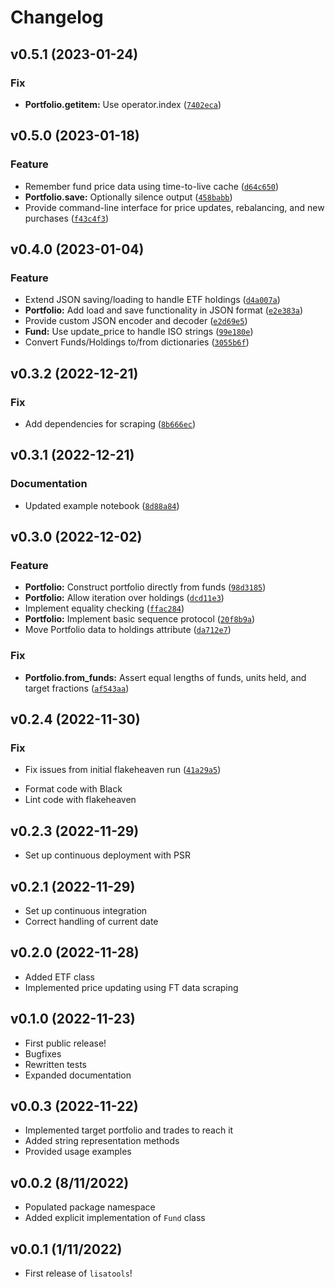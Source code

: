 # Changelog

<!--next-version-placeholder-->

## v0.5.1 (2023-01-24)
### Fix
* **Portfolio.__getitem__:** Use operator.index ([`7402eca`](https://github.com/istvankleijn/lisatools/commit/7402eca4db71c4d946cc654a14a7ed4753f52b6f))

## v0.5.0 (2023-01-18)
### Feature
* Remember fund price data using time-to-live cache ([`d64c650`](https://github.com/istvankleijn/lisatools/commit/d64c65045257c6ec67b1cd7dd86e314e9a2471b8))
* **Portfolio.save:** Optionally silence output ([`458babb`](https://github.com/istvankleijn/lisatools/commit/458babb4f551f0bf93354e946632cb1088ac10b9))
* Provide command-line interface for price updates,  rebalancing, and new purchases ([`f43c4f3`](https://github.com/istvankleijn/lisatools/commit/f43c4f37d78dced00dc89a223b16234c56d91494))

## v0.4.0 (2023-01-04)
### Feature
* Extend JSON saving/loading to handle ETF holdings ([`d4a007a`](https://github.com/istvankleijn/lisatools/commit/d4a007aa9758d73ec800d218619c9b4c67481341))
* **Portfolio:** Add load and save functionality in JSON format ([`e2e383a`](https://github.com/istvankleijn/lisatools/commit/e2e383a707cc6b6a0fda3fa5ac23e52686c32b40))
* Provide custom JSON encoder and decoder ([`e2d69e5`](https://github.com/istvankleijn/lisatools/commit/e2d69e5d7448cbb0cf1c3b61e7488a4bfa4ae4ec))
* **Fund:** Use update_price to handle ISO strings ([`99e180e`](https://github.com/istvankleijn/lisatools/commit/99e180eaa89f937e799a5de89d8909404bc6a874))
* Convert Funds/Holdings to/from dictionaries ([`3055b6f`](https://github.com/istvankleijn/lisatools/commit/3055b6f377efe945229e9025bd03e2daa195eff3))

## v0.3.2 (2022-12-21)
### Fix
* Add dependencies for scraping ([`8b666ec`](https://github.com/istvankleijn/lisatools/commit/8b666ec98a284cd12c701fe25d447238878ae937))

## v0.3.1 (2022-12-21)
### Documentation
* Updated example notebook ([`8d88a84`](https://github.com/istvankleijn/lisatools/commit/8d88a84c645b2865962ace4c732d443c324db135))

## v0.3.0 (2022-12-02)
### Feature
* **Portfolio:** Construct portfolio directly from funds ([`98d3185`](https://github.com/istvankleijn/lisatools/commit/98d31854178d0a449a273132497a9fa55ea40778))
* **Portfolio:** Allow iteration over holdings ([`dcd11e3`](https://github.com/istvankleijn/lisatools/commit/dcd11e3ab1d55954ee7968a48c8e33f3dace3254))
* Implement equality checking ([`ffac284`](https://github.com/istvankleijn/lisatools/commit/ffac284ee32b6de956541cd8eb1011e3b30ee336))
* **Portfolio:** Implement basic sequence protocol ([`20f8b9a`](https://github.com/istvankleijn/lisatools/commit/20f8b9ac2eaaf889c3254eb7f55771b1948d3e21))
* Move Portfolio data to holdings attribute ([`da712e7`](https://github.com/istvankleijn/lisatools/commit/da712e7e3fd1cf2013c98b0049f38169fd4aaf16))

### Fix
* **Portfolio.from_funds:** Assert equal lengths of funds, units held, and target fractions ([`af543aa`](https://github.com/istvankleijn/lisatools/commit/af543aabd970136f160bdac32a695f25388bbc3e))

## v0.2.4 (2022-11-30)
### Fix
* Fix issues from initial flakeheaven run ([`41a29a5`](https://github.com/istvankleijn/lisatools/commit/41a29a546ea61f643fd4d51b07e9ad02031632da))

- Format code with Black
- Lint code with flakeheaven

## v0.2.3 (2022-11-29)

- Set up continuous deployment with PSR

## v0.2.1 (2022-11-29)

- Set up continuous integration
- Correct handling of current date

## v0.2.0 (2022-11-28)

- Added ETF class
- Implemented price updating using FT data scraping

## v0.1.0 (2022-11-23)

- First public release!
- Bugfixes
- Rewritten tests
- Expanded documentation

## v0.0.3 (2022-11-22)

- Implemented target portfolio and trades to reach it
- Added string representation methods
- Provided usage examples

## v0.0.2 (8/11/2022)

- Populated package namespace
- Added explicit implementation of `Fund` class

## v0.0.1 (1/11/2022)

- First release of `lisatools`!